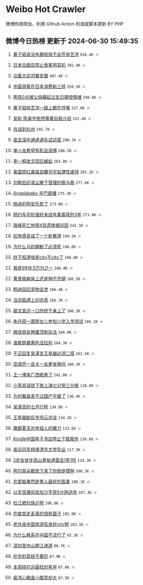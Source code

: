 # Weibo Hot Crawler 



微博热榜爬虫，利用 Github Action 的调度脚本更新 BY PHP 


## 微博今日热榜 更新于 2024-06-30 15:49:35 
1. [黄子韬说没有鹿晗就不会签徐艺洋](https://s.weibo.com/weibo?q=%23%E9%BB%84%E5%AD%90%E9%9F%AC%E8%AF%B4%E6%B2%A1%E6%9C%89%E9%B9%BF%E6%99%97%E5%B0%B1%E4%B8%8D%E4%BC%9A%E7%AD%BE%E5%BE%90%E8%89%BA%E6%B4%8B%23&t=31&band_rank=1&Refer=top) `916.4K 🔥` 

1. [日本拉面店禁止食客用耳机](https://s.weibo.com/weibo?q=%E6%97%A5%E6%9C%AC%E6%8B%89%E9%9D%A2%E5%BA%97%E7%A6%81%E6%AD%A2%E9%A3%9F%E5%AE%A2%E7%94%A8%E8%80%B3%E6%9C%BA&t=31&band_rank=2&Refer=top) `782.9K 🔥` 

1. [沿着大运河看安徽](https://s.weibo.com/weibo?q=%23%E6%B2%BF%E7%9D%80%E5%A4%A7%E8%BF%90%E6%B2%B3%E7%9C%8B%E5%AE%89%E5%BE%BD%23&t=31&band_rank=3&Refer=top) `487.4K 🔥` 

1. [中国游客在日本消费新三样](https://s.weibo.com/weibo?q=%23%E4%B8%AD%E5%9B%BD%E6%B8%B8%E5%AE%A2%E5%9C%A8%E6%97%A5%E6%9C%AC%E6%B6%88%E8%B4%B9%E6%96%B0%E4%B8%89%E6%A0%B7%23&t=31&band_rank=4&Refer=top) `359.5K 🔥` 

1. [男孩0点被父母薅起过生日硬控情绪](https://s.weibo.com/weibo?q=%23%E7%94%B7%E5%AD%A90%E7%82%B9%E8%A2%AB%E7%88%B6%E6%AF%8D%E8%96%85%E8%B5%B7%E8%BF%87%E7%94%9F%E6%97%A5%E7%A1%AC%E6%8E%A7%E6%83%85%E7%BB%AA%23&t=31&band_rank=5&Refer=top) `340.6K 🔥` 

1. [黄子韬徐艺洋一路上都在拌嘴](https://s.weibo.com/weibo?q=%23%E9%BB%84%E5%AD%90%E9%9F%AC%E5%BE%90%E8%89%BA%E6%B4%8B%E4%B8%80%E8%B7%AF%E4%B8%8A%E9%83%BD%E5%9C%A8%E6%8B%8C%E5%98%B4%23&t=31&band_rank=6&Refer=top) `337.6K 🔥` 

1. [吴昕 陈昊宇依然需要自我介绍](https://s.weibo.com/weibo?q=%E5%90%B4%E6%98%95%20%E9%99%88%E6%98%8A%E5%AE%87%E4%BE%9D%E7%84%B6%E9%9C%80%E8%A6%81%E8%87%AA%E6%88%91%E4%BB%8B%E7%BB%8D&t=31&band_rank=7&Refer=top) `332.4K 🔥` 

1. [肖战到杭州](https://s.weibo.com/weibo?q=%23%E8%82%96%E6%88%98%E5%88%B0%E6%9D%AD%E5%B7%9E%23&t=31&band_rank=8&Refer=top) `291.7K 🔥` 

1. [直击深中通道通车试运营](https://s.weibo.com/weibo?q=%23%E7%9B%B4%E5%87%BB%E6%B7%B1%E4%B8%AD%E9%80%9A%E9%81%93%E9%80%9A%E8%BD%A6%E8%AF%95%E8%BF%90%E8%90%A5%23&t=31&band_rank=9&Refer=top) `290.7K 🔥` 

1. [单小龙希望有机会读博](https://s.weibo.com/weibo?q=%23%E5%8D%95%E5%B0%8F%E9%BE%99%E5%B8%8C%E6%9C%9B%E6%9C%89%E6%9C%BA%E4%BC%9A%E8%AF%BB%E5%8D%9A%23&t=31&band_rank=10&Refer=top) `286.5K 🔥` 

1. [李一桐发文回应蜈蚣](https://s.weibo.com/weibo?q=%E6%9D%8E%E4%B8%80%E6%A1%90%E5%8F%91%E6%96%87%E5%9B%9E%E5%BA%94%E8%9C%88%E8%9A%A3&t=31&band_rank=11&Refer=top) `283.8K 🔥` 

1. [美国网红鼻祖自曝16岁起遭性虐待](https://s.weibo.com/weibo?q=%23%E7%BE%8E%E5%9B%BD%E7%BD%91%E7%BA%A2%E9%BC%BB%E7%A5%96%E8%87%AA%E6%9B%9D16%E5%B2%81%E8%B5%B7%E9%81%AD%E6%80%A7%E8%99%90%E5%BE%85%23&t=31&band_rank=12&Refer=top) `281.2K 🔥` 

1. [刘畊宏纪凌尘腋下管理的极与极](https://s.weibo.com/weibo?q=%23%E5%88%98%E7%95%8A%E5%AE%8F%E7%BA%AA%E5%87%8C%E5%B0%98%E8%85%8B%E4%B8%8B%E7%AE%A1%E7%90%86%E7%9A%84%E6%9E%81%E4%B8%8E%E6%9E%81%23&t=31&band_rank=13&Refer=top) `277.8K 🔥` 

1. [Angelababy 辛巴直播](https://s.weibo.com/weibo?q=Angelababy%20%E8%BE%9B%E5%B7%B4%E7%9B%B4%E6%92%AD&t=31&band_rank=14&Refer=top) `275.3K 🔥` 

1. [杨迪的狗安乐死了](https://s.weibo.com/weibo?q=%23%E6%9D%A8%E8%BF%AA%E7%9A%84%E7%8B%97%E5%AE%89%E4%B9%90%E6%AD%BB%E4%BA%86%23&t=31&band_rank=15&Refer=top) `273.0K 🔥` 

1. [网约车司机强奸未成年乘客获刑3年](https://s.weibo.com/weibo?q=%23%E7%BD%91%E7%BA%A6%E8%BD%A6%E5%8F%B8%E6%9C%BA%E5%BC%BA%E5%A5%B8%E6%9C%AA%E6%88%90%E5%B9%B4%E4%B9%98%E5%AE%A2%E8%8E%B7%E5%88%913%E5%B9%B4%23&t=31&band_rank=16&Refer=top) `271.8K 🔥` 

1. [珠峰死亡地带4具遗体被运回](https://s.weibo.com/weibo?q=%23%E7%8F%A0%E5%B3%B0%E6%AD%BB%E4%BA%A1%E5%9C%B0%E5%B8%A64%E5%85%B7%E9%81%97%E4%BD%93%E8%A2%AB%E8%BF%90%E5%9B%9E%23&t=31&band_rank=17&Refer=top) `242.1K 🔥` 

1. [松弛感变成了一个新赛道](https://s.weibo.com/weibo?q=%23%E6%9D%BE%E5%BC%9B%E6%84%9F%E5%8F%98%E6%88%90%E4%BA%86%E4%B8%80%E4%B8%AA%E6%96%B0%E8%B5%9B%E9%81%93%23&t=31&band_rank=18&Refer=top) `199.2K 🔥` 

1. [为什么马的腿断了必须死](https://s.weibo.com/weibo?q=%23%E4%B8%BA%E4%BB%80%E4%B9%88%E9%A9%AC%E7%9A%84%E8%85%BF%E6%96%AD%E4%BA%86%E5%BF%85%E9%A1%BB%E6%AD%BB%23&t=31&band_rank=19&Refer=top) `198.0K 🔥` 

1. [终于知道啥是city不city了](https://s.weibo.com/weibo?q=%23%E7%BB%88%E4%BA%8E%E7%9F%A5%E9%81%93%E5%95%A5%E6%98%AFcity%E4%B8%8Dcity%E4%BA%86%23&t=31&band_rank=20&Refer=top) `166.8K 🔥` 

1. [我是9918.5万分之一](https://s.weibo.com/weibo?q=%23%E6%88%91%E6%98%AF9918.5%E4%B8%87%E5%88%86%E4%B9%8B%E4%B8%80%23&t=31&band_rank=21&Refer=top) `166.8K 🔥` 

1. [黄景瑜躺床上还是伸不开腿](https://s.weibo.com/weibo?q=%E9%BB%84%E6%99%AF%E7%91%9C%E8%BA%BA%E5%BA%8A%E4%B8%8A%E8%BF%98%E6%98%AF%E4%BC%B8%E4%B8%8D%E5%BC%80%E8%85%BF&t=31&band_rank=22&Refer=top) `166.5K 🔥` 

1. [杨迪回应宠物去世](https://s.weibo.com/weibo?q=%23%E6%9D%A8%E8%BF%AA%E5%9B%9E%E5%BA%94%E5%AE%A0%E7%89%A9%E5%8E%BB%E4%B8%96%23&t=31&band_rank=23&Refer=top) `166.4K 🔥` 

1. [当邓超遇上刘亦菲](https://s.weibo.com/weibo?q=%23%E5%BD%93%E9%82%93%E8%B6%85%E9%81%87%E4%B8%8A%E5%88%98%E4%BA%A6%E8%8F%B2%23&t=31&band_rank=24&Refer=top) `166.3K 🔥` 

1. [裴文宣这一口你终于亲上了](https://s.weibo.com/weibo?q=%23%E8%A3%B4%E6%96%87%E5%AE%A3%E8%BF%99%E4%B8%80%E5%8F%A3%E4%BD%A0%E7%BB%88%E4%BA%8E%E4%BA%B2%E4%B8%8A%E4%BA%86%23&t=31&band_rank=25&Refer=top) `166.2K 🔥` 

1. [朱丹周一围带女儿参加小学入学测试](https://s.weibo.com/weibo?q=%23%E6%9C%B1%E4%B8%B9%E5%91%A8%E4%B8%80%E5%9B%B4%E5%B8%A6%E5%A5%B3%E5%84%BF%E5%8F%82%E5%8A%A0%E5%B0%8F%E5%AD%A6%E5%85%A5%E5%AD%A6%E6%B5%8B%E8%AF%95%23&t=31&band_rank=26&Refer=top) `166.1K 🔥` 

1. [微信朋友圈置顶新玩法](https://s.weibo.com/weibo?q=%23%E5%BE%AE%E4%BF%A1%E6%9C%8B%E5%8F%8B%E5%9C%88%E7%BD%AE%E9%A1%B6%E6%96%B0%E7%8E%A9%E6%B3%95%23&t=31&band_rank=27&Refer=top) `166.0K 🔥` 

1. [谁能跑赢黄色法拉利](https://s.weibo.com/weibo?q=%23%E8%B0%81%E8%83%BD%E8%B7%91%E8%B5%A2%E9%BB%84%E8%89%B2%E6%B3%95%E6%8B%89%E5%88%A9%23&t=31&band_rank=28&Refer=top) `164.3K 🔥` 

1. [于正回复吴谨言王星越必须二搭](https://s.weibo.com/weibo?q=%23%E4%BA%8E%E6%AD%A3%E5%9B%9E%E5%A4%8D%E5%90%B4%E8%B0%A8%E8%A8%80%E7%8E%8B%E6%98%9F%E8%B6%8A%E5%BF%85%E9%A1%BB%E4%BA%8C%E6%90%AD%23&t=31&band_rank=29&Refer=top) `163.5K 🔥` 

1. [空调开一会关一会更省电吗](https://s.weibo.com/weibo?q=%23%E7%A9%BA%E8%B0%83%E5%BC%80%E4%B8%80%E4%BC%9A%E5%85%B3%E4%B8%80%E4%BC%9A%E6%9B%B4%E7%9C%81%E7%94%B5%E5%90%97%23&t=31&band_rank=30&Refer=top) `160.1K 🔥` 

1. [王一博来广西晒黑了](https://s.weibo.com/weibo?q=%23%E7%8E%8B%E4%B8%80%E5%8D%9A%E6%9D%A5%E5%B9%BF%E8%A5%BF%E6%99%92%E9%BB%91%E4%BA%86%23&t=31&band_rank=31&Refer=top) `141.0K 🔥` 

1. [小孩哥误锁下唇上演七分哭三分笑](https://s.weibo.com/weibo?q=%23%E5%B0%8F%E5%AD%A9%E5%93%A5%E8%AF%AF%E9%94%81%E4%B8%8B%E5%94%87%E4%B8%8A%E6%BC%94%E4%B8%83%E5%88%86%E5%93%AD%E4%B8%89%E5%88%86%E7%AC%91%23&t=31&band_rank=32&Refer=top) `138.8K 🔥` 

1. [为何戴森卖不过国产平替了](https://s.weibo.com/weibo?q=%23%E4%B8%BA%E4%BD%95%E6%88%B4%E6%A3%AE%E5%8D%96%E4%B8%8D%E8%BF%87%E5%9B%BD%E4%BA%A7%E5%B9%B3%E6%9B%BF%E4%BA%86%23&t=31&band_rank=33&Refer=top) `136.4K 🔥` 

1. [吴谨言的七月行程](https://s.weibo.com/weibo?q=%23%E5%90%B4%E8%B0%A8%E8%A8%80%E7%9A%84%E4%B8%83%E6%9C%88%E8%A1%8C%E7%A8%8B%23&t=31&band_rank=34&Refer=top) `134.8K 🔥` 

1. [王星越剧后专场云访谈](https://s.weibo.com/weibo?q=%23%E7%8E%8B%E6%98%9F%E8%B6%8A%E5%89%A7%E5%90%8E%E4%B8%93%E5%9C%BA%E4%BA%91%E8%AE%BF%E8%B0%88%23&t=31&band_rank=35&Refer=top) `134.2K 🔥` 

1. [魔都夏天对年轻人的魔力](https://s.weibo.com/weibo?q=%23%E9%AD%94%E9%83%BD%E5%A4%8F%E5%A4%A9%E5%AF%B9%E5%B9%B4%E8%BD%BB%E4%BA%BA%E7%9A%84%E9%AD%94%E5%8A%9B%23&t=31&band_rank=36&Refer=top) `132.6K 🔥` 

1. [Kindle中国电子书店停止下载服务](https://s.weibo.com/weibo?q=%23Kindle%E4%B8%AD%E5%9B%BD%E7%94%B5%E5%AD%90%E4%B9%A6%E5%BA%97%E5%81%9C%E6%AD%A2%E4%B8%8B%E8%BD%BD%E6%9C%8D%E5%8A%A1%23&t=31&band_rank=37&Refer=top) `130.6K 🔥` 

1. [奥运冠军杨倩清华大学毕业](https://s.weibo.com/weibo?q=%23%E5%A5%A5%E8%BF%90%E5%86%A0%E5%86%9B%E6%9D%A8%E5%80%A9%E6%B8%85%E5%8D%8E%E5%A4%A7%E5%AD%A6%E6%AF%95%E4%B8%9A%23&t=31&band_rank=38&Refer=top) `117.3K 🔥` 

1. [2驴友徒步高山草甸遇雷击1死1伤](https://s.weibo.com/weibo?q=%232%E9%A9%B4%E5%8F%8B%E5%BE%92%E6%AD%A5%E9%AB%98%E5%B1%B1%E8%8D%89%E7%94%B8%E9%81%87%E9%9B%B7%E5%87%BB1%E6%AD%BB1%E4%BC%A4%23&t=31&band_rank=39&Refer=top) `114.3K 🔥` 

1. [狗勾耳朵都放下来了你倒是摸啊](https://s.weibo.com/weibo?q=%E7%8B%97%E5%8B%BE%E8%80%B3%E6%9C%B5%E9%83%BD%E6%94%BE%E4%B8%8B%E6%9D%A5%E4%BA%86%E4%BD%A0%E5%80%92%E6%98%AF%E6%91%B8%E5%95%8A&t=31&band_rank=40&Refer=top) `108.3K 🔥` 

1. [恋爱脑果然是男人最好的医美](https://s.weibo.com/weibo?q=%23%E6%81%8B%E7%88%B1%E8%84%91%E6%9E%9C%E7%84%B6%E6%98%AF%E7%94%B7%E4%BA%BA%E6%9C%80%E5%A5%BD%E7%9A%84%E5%8C%BB%E7%BE%8E%23&t=31&band_rank=41&Refer=top) `108.1K 🔥` 

1. [以军空袭前给加沙平民5分钟逃命](https://s.weibo.com/weibo?q=%23%E4%BB%A5%E5%86%9B%E7%A9%BA%E8%A2%AD%E5%89%8D%E7%BB%99%E5%8A%A0%E6%B2%99%E5%B9%B3%E6%B0%915%E5%88%86%E9%92%9F%E9%80%83%E5%91%BD%23&t=31&band_rank=42&Refer=top) `107.3K 🔥` 

1. [杜江晒珍珠近照](https://s.weibo.com/weibo?q=%23%E6%9D%9C%E6%B1%9F%E6%99%92%E7%8F%8D%E7%8F%A0%E8%BF%91%E7%85%A7%23&t=31&band_rank=43&Refer=top) `106.8K 🔥` 

1. [在故宫走丢真的倍有面子](https://s.weibo.com/weibo?q=%E5%9C%A8%E6%95%85%E5%AE%AB%E8%B5%B0%E4%B8%A2%E7%9C%9F%E7%9A%84%E5%80%8D%E6%9C%89%E9%9D%A2%E5%AD%90&t=31&band_rank=44&Refer=top) `102.9K 🔥` 

1. [老外来中国旅游狂发好city啊](https://s.weibo.com/weibo?q=%23%E8%80%81%E5%A4%96%E6%9D%A5%E4%B8%AD%E5%9B%BD%E6%97%85%E6%B8%B8%E7%8B%82%E5%8F%91%E5%A5%BDcity%E5%95%8A%23&t=31&band_rank=45&Refer=top) `102.5K 🔥` 

1. [为什么韩系在中国不流行了](https://s.weibo.com/weibo?q=%23%E4%B8%BA%E4%BB%80%E4%B9%88%E9%9F%A9%E7%B3%BB%E5%9C%A8%E4%B8%AD%E5%9B%BD%E4%B8%8D%E6%B5%81%E8%A1%8C%E4%BA%86%23&t=31&band_rank=46&Refer=top) `92.3K 🔥` 

1. [深圳至中山跨江通道](https://s.weibo.com/weibo?q=%23%E6%B7%B1%E5%9C%B3%E8%87%B3%E4%B8%AD%E5%B1%B1%E8%B7%A8%E6%B1%9F%E9%80%9A%E9%81%93%23&t=31&band_rank=47&Refer=top) `88.7K 🔥` 

1. [吃完的荔枝不要扔](https://s.weibo.com/weibo?q=%E5%90%83%E5%AE%8C%E7%9A%84%E8%8D%94%E6%9E%9D%E4%B8%8D%E8%A6%81%E6%89%94&t=31&band_rank=48&Refer=top) `87.9K 🔥` 

1. [本周桃花运最旺的星座](https://s.weibo.com/weibo?q=%E6%9C%AC%E5%91%A8%E6%A1%83%E8%8A%B1%E8%BF%90%E6%9C%80%E6%97%BA%E7%9A%84%E6%98%9F%E5%BA%A7&t=31&band_rank=49&Refer=top) `87.6K 🔥` 

1. [裴沛心眼虽小醋意却大](https://s.weibo.com/weibo?q=%23%E8%A3%B4%E6%B2%9B%E5%BF%83%E7%9C%BC%E8%99%BD%E5%B0%8F%E9%86%8B%E6%84%8F%E5%8D%B4%E5%A4%A7%23&t=31&band_rank=50&Refer=top) `87.5K 🔥` 

